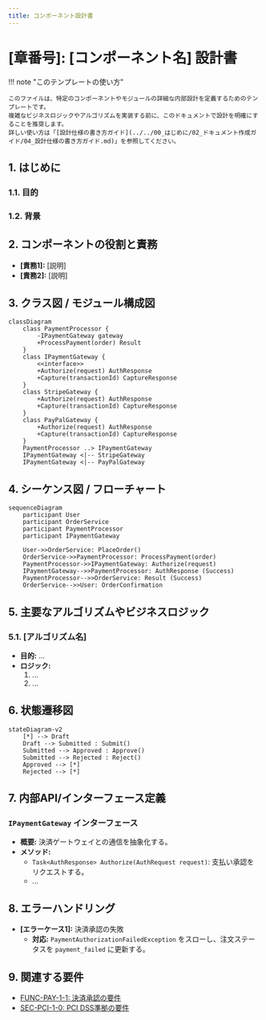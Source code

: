 ```yaml
---
title: コンポーネント設計書
---
```


# [章番号]: [コンポーネント名] 設計書

!!! note "このテンプレートの使い方"

    このファイルは、特定のコンポーネントやモジュールの詳細な内部設計を定義するためのテンプレートです。
    複雑なビジネスロジックやアルゴリズムを実装する前に、このドキュメントで設計を明確にすることを推奨します。
    詳しい使い方は「[設計仕様の書き方ガイド](../../00_はじめに/02_ドキュメント作成ガイド/04_設計仕様の書き方ガイド.md)」を参照してください。

## 1. はじめに

### 1.1. 目的

### 1.2. 背景

## 2. コンポーネントの役割と責務

- **[責務1]:** [説明]
- **[責務2]:** [説明]

## 3. クラス図 / モジュール構成図

```mermaid
classDiagram
    class PaymentProcessor {
        -IPaymentGateway gateway
        +ProcessPayment(order) Result
    }
    class IPaymentGateway {
        <<interface>>
        +Authorize(request) AuthResponse
        +Capture(transactionId) CaptureResponse
    }
    class StripeGateway {
        +Authorize(request) AuthResponse
        +Capture(transactionId) CaptureResponse
    }
    class PayPalGateway {
        +Authorize(request) AuthResponse
        +Capture(transactionId) CaptureResponse
    }
    PaymentProcessor ..> IPaymentGateway
    IPaymentGateway <|-- StripeGateway
    IPaymentGateway <|-- PayPalGateway
```

## 4. シーケンス図 / フローチャート

```mermaid
sequenceDiagram
    participant User
    participant OrderService
    participant PaymentProcessor
    participant IPaymentGateway

    User->>OrderService: PlaceOrder()
    OrderService->>PaymentProcessor: ProcessPayment(order)
    PaymentProcessor->>IPaymentGateway: Authorize(request)
    IPaymentGateway-->>PaymentProcessor: AuthResponse (Success)
    PaymentProcessor-->>OrderService: Result (Success)
    OrderService-->>User: OrderConfirmation
```

## 5. 主要なアルゴリズムやビジネスロジック

### 5.1. [アルゴリズム名]

- **目的:** ...
- **ロジック:**
    1. ...
    2. ...

## 6. 状態遷移図

```mermaid
stateDiagram-v2
    [*] --> Draft
    Draft --> Submitted : Submit()
    Submitted --> Approved : Approve()
    Submitted --> Rejected : Reject()
    Approved --> [*]
    Rejected --> [*]
```

## 7. 内部API/インターフェース定義

### `IPaymentGateway` インターフェース

- **概要:** 決済ゲートウェイとの通信を抽象化する。
- **メソッド:**
    - `Task<AuthResponse> Authorize(AuthRequest request)`: 支払い承認をリクエストする。
    - ...

## 8. エラーハンドリング

- **[エラーケース1]:** 決済承認の失敗
    - **対応:** `PaymentAuthorizationFailedException` をスローし、注文ステータスを `payment_failed` に更新する。

## 9. 関連する要件

- [FUNC-PAY-1-1: 決済承認の要件](../[仕様書フォルダ]/01_システム仕様書テンプレート.md#FUNC-PAY-1-1)
- [SEC-PCI-1-0: PCI DSS準拠の要件](../[仕様書フォルダ]/01_システム仕様書テンプレート.md#SEC-PCI-1-0)

